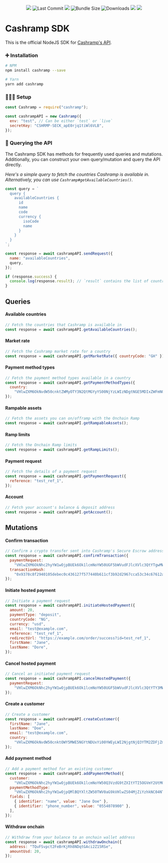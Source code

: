 <p align="center">
  <a href="https://github.com/rockets-hq/cashramp-sdk-node/"><img src="https://github.com/rockets-hq/cashramp-sdk-node/actions/workflows/test.yml/badge.svg" /></a>
  <img alt="Last Commit" src="https://badgen.net/github/last-commit/rockets-hq/cashramp-sdk-node" />
  <a href="https://www.npmjs.com/package/cashramp"><img src="https://img.shields.io/npm/v/cashramp.svg"/></a>
  <img alt="Bundle Size" src="https://badgen.net/bundlephobia/minzip/cashramp"/>
  <img alt="Downloads" src="https://img.shields.io/npm/dt/cashramp.svg"/>
  <a href="https://github.com/rockets-hq/cashramp-sdk-node/"><img src="https://img.shields.io/github/stars/rockets-hq/cashramp-sdk-node.svg"/></a>
  <a href="https://github.com/rockets-hq/cashramp-sdk-node/"><img src="https://img.shields.io/npm/l/cashramp.svg"/></a>
</p>

# Cashramp SDK

This is the official NodeJS SDK for [Cashramp's API](https://cashramp.co/commerce).

### ➕ Installation

```bash
# NPM
npm install cashramp --save

# Yarn
yarn add cashramp
```

### 👨🏾‍💻 Setup

```js
const Cashramp = require("cashramp");

const cashrampAPI = new Cashramp({
  env: "test", // Can be either `test` or `live`
  secretKey: "CSHRMP-SECK_apE0rjq1tiWl6VLB",
});
```

### 📨 Querying the API

The Cashramp SDK has methods for frequently used queries and mutations. Additionally, you can construct your own query/mutation and query the API directly.

_Here's a simple query to fetch the countries Cashramp is available in. Alternatively, you can use `Cashramp#getAvailableCountries()`._

```js
const query = `
  query {
    availableCountries {
      id
      name
      code
      currency {
        isoCode
        name
      }
    }
  }
`;

const response = await cashrampAPI.sendRequest({
  name: "availableCountries",
  query,
});

if (response.success) {
  console.log(response.result); // `result` contains the list of countries
}
```

## Queries

#### Available countries

```js
// Fetch the countries that Cashramp is available in
const response = await cashrampAPI.getAvailableCountries();
```

#### Market rate

```js
// Fetch the Cashramp market rate for a country
const response = await cashrampAPI.getMarketRate({ countryCode: "GH" });
```

#### Payment method types

```js
// Fetch the payment method types available in a country
const response = await cashrampAPI.getPaymentMethodTypes({
  country:
    "VHlwZXM6OkNvdW50cnktZWMyOTY3N2QtMGYyYS00NjYzLWIzNDgtNGE5MDIxZWFmNGY3",
});
```

#### Rampable assets

```js
// Fetch the assets you can on/offramp with the Onchain Ramp
const response = await cashrampAPI.getRampableAssets();
```

#### Ramp limits

```js
// Fetch the Onchain Ramp limits
const response = await cashrampAPI.getRampLimits();
```

#### Payment request

```js
// Fetch the details of a payment request
const response = await cashrampAPI.getPaymentRequest({
  reference: "test_ref_1",
});
```

#### Account

```js
// Fetch your account's balance & deposit address
const response = await cashrampAPI.getAccount();
```

## Mutations

#### Confirm transaction

```js
// Confirm a crypto transfer sent into Cashramp's Secure Escrow address
const response = await cashrampAPI.confirmTransaction({
  paymentRequest:
    "VHlwZXM6OkNhc2hyYW1wOjpBUEk6Ok1lcmNoYW50UGF5bWVudFJlcXVlc3QtYTgwMWQ1NjAtOTYyYi00MjJkLWEyYzItZjY2NzZhZGE4NDY5",
  transactionHash:
    "0x9378c8f2940105debec0c436127f577440b611cf3b92d2967cca53c34c67612a",
});
```

#### Initiate hosted payment

```js
// Initiate a payment request
const response = await cashrampAPI.initiateHostedPayment({
  amount: 20,
  paymentType: "deposit",
  countryCode: "NG",
  currency: "usd",
  email: "test@example.com",
  reference: "test_ref_1",
  redirectUrl: "https://example.com/order/success?id=test_ref_1",
  firstName: "Jane",
  lastName: "Dore",
});
```

#### Cancel hosted payment

```js
// Cancel an initiated payment request
const response = await cashrampAPI.cancelHostedPayment({
  paymentRequest:
    "VHlwZXM6OkNhc2hyYW1wOjpBUEk6Ok1lcmNoYW50UGF5bWVudFJlcXVlc3QtYTY3MWVhZjQtYmVmYy00ZTEwLWI4YTQtZjk5MDZlNzZhNGUw",
});
```

#### Create a customer

```js
// Create a customer
const response = await cashrampAPI.createCustomer({
  firstName: "Jane",
  lastName: "Doe",
  email: "test@example.com",
  country:
    "VHlwZXM6OkNvdW50cnktOWY5MWE5NGYtNDUxYi00YWEyLWI2NjgtNjQ3YTM2ZDFjZmZh",
});
```

#### Add payment method

```js
// Add a payment method for an existing customer
const response = await cashrampAPI.addPaymentMethod({
  customer:
    "VHlwZXM6OkNhc2hyYW1wOjpBUEk6Ok1lcmNoYW50Q3VzdG9tZXItYTI5OGVmY2UtMGZjMy00YjBlLTgyNzAtYmM3Nzg5MzVjMjI0",
  paymentMethodType:
    "VHlwZXM6OkNhc2hyYW1wOjpQMlBQYXltZW50TWV0aG9kVHlwZS04MjZiYzhkNC04NTFlLTRhNGMtYjY3Zi04OGEwOThiZWMyNjE=",
  fields: [
    { identifier: "name", value: "Jane Doe" },
    { identifier: "phone_number", value: "0554078900" },
  ],
});
```

#### Withdraw onchain

```js
// Withdraw from your balance to an onchain wallet address
const response = await cashrampAPI.withdrawOnchain({
  address: "TQuFSvpct2FeBrKjRh8NDqtGAci2Z15RSe",
  amountUsd: 20,
});
```
